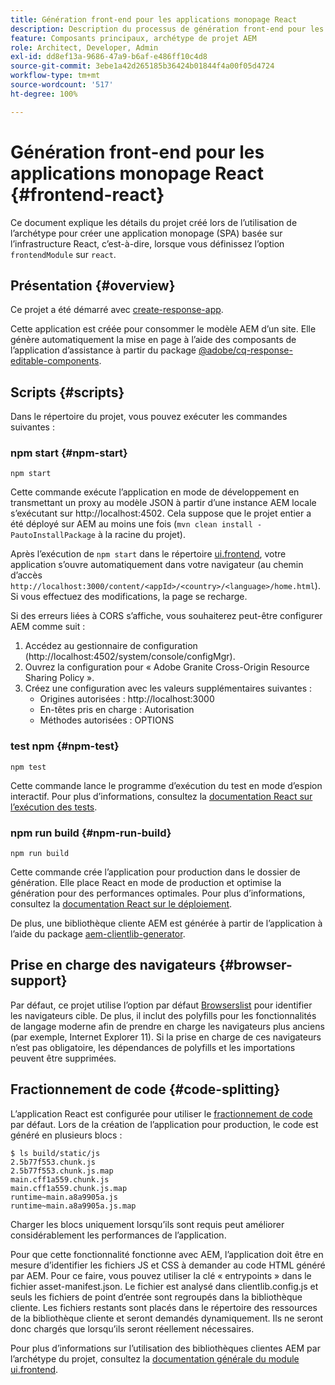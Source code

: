 ```yaml
---
title: Génération front-end pour les applications monopage React
description: Description du processus de génération front-end pour les projets d’application monopage React
feature: Composants principaux, archétype de projet AEM
role: Architect, Developer, Admin
exl-id: dd8ef13a-9686-47a9-b6af-e486ff10c4d8
source-git-commit: 3ebe1a42d265185b36424b01844f4a00f05d4724
workflow-type: tm+mt
source-wordcount: '517'
ht-degree: 100%

---
```


# Génération front-end pour les applications monopage React {#frontend-react}

Ce document explique les détails du projet créé lors de l’utilisation de l’archétype pour créer une application monopage (SPA) basée sur l’infrastructure React, c’est-à-dire, lorsque vous définissez l’option `frontendModule` sur `react`.

## Présentation {#overview}

Ce projet a été démarré avec [create-response-app](https://github.com/facebook/create-react-app).

Cette application est créée pour consommer le modèle AEM d’un site. Elle génère automatiquement la mise en page à l’aide des composants de l’application d’assistance à partir du package [@adobe/cq-response-editable-components](https://www.npmjs.com/package/@adobe/cq-react-editable-components).

## Scripts {#scripts}

Dans le répertoire du projet, vous pouvez exécuter les commandes suivantes :

### npm start {#npm-start}

```shell
npm start
```

Cette commande exécute l’application en mode de développement en transmettant un proxy au modèle JSON à partir d’une instance AEM locale s’exécutant sur http://localhost:4502. Cela suppose que le projet entier a été déployé sur AEM au moins une fois (`mvn clean install -PautoInstallPackage` à la racine du projet).

Après l’exécution de `npm start` dans le répertoire [ui.frontend](uifrontend.md), votre application s’ouvre automatiquement dans votre navigateur (au chemin d’accès `http://localhost:3000/content/<appId>/<country>/<language>/home.html`). Si vous effectuez des modifications, la page se recharge.

Si des erreurs liées à CORS s’affiche, vous souhaiterez peut-être configurer AEM comme suit :

1. Accédez au gestionnaire de configuration (http://localhost:4502/system/console/configMgr).
1. Ouvrez la configuration pour « Adobe Granite Cross-Origin Resource Sharing Policy ».
1. Créez une configuration avec les valeurs supplémentaires suivantes :
   * Origines autorisées : http://localhost:3000
   * En-têtes pris en charge : Autorisation
   * Méthodes autorisées : OPTIONS

### test npm {#npm-test}

```shell
npm test
```

Cette commande lance le programme d’exécution du test en mode d’espion interactif. Pour plus d’informations, consultez la [documentation React sur l’exécution des tests](https://facebook.github.io/create-react-app/docs/running-tests).

### npm run build {#npm-run-build}

```shell
npm run build
```

Cette commande crée l’application pour production dans le dossier de génération. Elle place React en mode de production et optimise la génération pour des performances optimales. Pour plus d’informations, consultez la [documentation React sur le déploiement](https://facebook.github.io/create-react-app/docs/deployment).

De plus, une bibliothèque cliente AEM est générée à partir de l’application à l’aide du package [aem-clientlib-generator](https://github.com/wcm-io-frontend/aem-clientlib-generator).

## Prise en charge des navigateurs {#browser-support}

Par défaut, ce projet utilise l’option par défaut [Browserslist](https://github.com/browserslist/browserslist) pour identifier les navigateurs cible. De plus, il inclut des polyfills pour les fonctionnalités de langage moderne afin de prendre en charge les navigateurs plus anciens (par exemple, Internet Explorer 11). Si la prise en charge de ces navigateurs n’est pas obligatoire, les dépendances de polyfills et les importations peuvent être supprimées.

## Fractionnement de code {#code-splitting}

L’application React est configurée pour utiliser le [fractionnement de code](https://webpack.js.org/guides/code-splitting) par défaut. Lors de la création de l’application pour production, le code est généré en plusieurs blocs :

```shell
$ ls build/static/js
2.5b77f553.chunk.js
2.5b77f553.chunk.js.map
main.cff1a559.chunk.js
main.cff1a559.chunk.js.map
runtime~main.a8a9905a.js
runtime~main.a8a9905a.js.map
```

Charger les blocs uniquement lorsqu’ils sont requis peut améliorer considérablement les performances de l’application.

Pour que cette fonctionnalité fonctionne avec AEM, l’application doit être en mesure d’identifier les fichiers JS et CSS à demander au code HTML généré par AEM. Pour ce faire, vous pouvez utiliser la clé « entrypoints » dans le fichier asset-manifest.json. Le fichier est analysé dans clientlib.config.js et seuls les fichiers de point d’entrée sont regroupés dans la bibliothèque cliente. Les fichiers restants sont placés dans le répertoire des ressources de la bibliothèque cliente et seront demandés dynamiquement. Ils ne seront donc chargés que lorsqu’ils seront réellement nécessaires.

Pour plus d’informations sur l’utilisation des bibliothèques clientes AEM par l’archétype du projet, consultez la [documentation générale du module ui.frontend](uifrontend.md#clientlibs).
